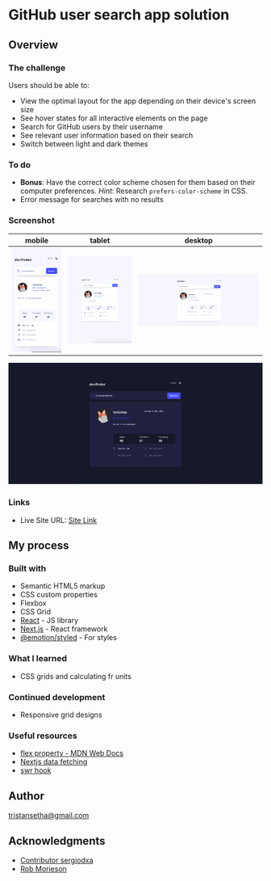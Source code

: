 # GitHub user search app solution

## Overview

### The challenge

Users should be able to:

- View the optimal layout for the app depending on their device's screen size
- See hover states for all interactive elements on the page
- Search for GitHub users by their username
- See relevant user information based on their search
- Switch between light and dark themes

### To do
- **Bonus**: Have the correct color scheme chosen for them based on their computer preferences. _Hint_: Research `prefers-color-scheme` in CSS. 
- Error message for searches with no results


### Screenshot

mobile    | tablet |  desktop                   
:-------------------------:|:---:|:-------------------------:
![mobile-ss](screenshot-mobile.png)| ![mobile-ss](screenshot-tablet.png)|  ![mobile-ss](screenshot-desktop.png)

![mobile-ss](screenshot-desktop-dark.png)


### Links

- Live Site URL: [Site Link](https://github-user-search-app-cyan.vercel.app/)

## My process

### Built with

- Semantic HTML5 markup
- CSS custom properties
- Flexbox
- CSS Grid
- [React](https://reactjs.org/) - JS library
- [Next.js](https://nextjs.org/) - React framework
- [@emotion/styled](https://emotion.sh/docs/styled) - For styles


### What I learned

* CSS grids and calculating fr units

### Continued development

* Responsive grid designs

### Useful resources

- [flex property - MDN Web Docs](https://developer.mozilla.org/en-US/docs/Web/CSS/flex) 
- [Nextjs data fetching](https://nextjs.org/docs/basic-features/data-fetching) 
- [swr hook](https://swr.vercel.app/docs/with-nextjs) 

## Author

tristansetha@gmail.com


## Acknowledgments

- [ Contributor sergiodxa ](https://github.com/vercel/swr/issues/254) 
- [ Rob Morieson ](https://electricanimals.com/articles/next-js-dark-mode-toggle) 

